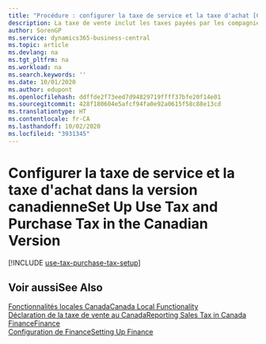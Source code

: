 ```yaml
---
title: "Procédure : configurer la taxe de service et la taxe d'achat [CA]"
description: La taxe de vente inclut les taxes payées par les compagnies pour utiliser des articles dans la version canadienne.
author: SorenGP
ms.service: dynamics365-business-central
ms.topic: article
ms.devlang: na
ms.tgt_pltfrm: na
ms.workload: na
ms.search.keywords: ''
ms.date: 10/01/2020
ms.author: edupont
ms.openlocfilehash: ddffde2f73eed7d94829719ffff37bfe20f14e01
ms.sourcegitcommit: 428f180604e5afcf94fa0e92a0615f58c88e13cd
ms.translationtype: HT
ms.contentlocale: fr-CA
ms.lasthandoff: 10/02/2020
ms.locfileid: "3931345"
---
```

# <a name="set-up-use-tax-and-purchase-tax-in-the-canadian-version"></a><span data-ttu-id="ea79d-103">Configurer la taxe de service et la taxe d'achat dans la version canadienne</span><span class="sxs-lookup"><span data-stu-id="ea79d-103">Set Up Use Tax and Purchase Tax in the Canadian Version</span></span>

[!INCLUDE [use-tax-purchase-tax-setup](../includes/CAMXUS/use-tax-purchase-tax-setup.md)]

## <a name="see-also"></a><span data-ttu-id="ea79d-104">Voir aussi</span><span class="sxs-lookup"><span data-stu-id="ea79d-104">See Also</span></span>

[<span data-ttu-id="ea79d-105">Fonctionnalités locales Canada</span><span class="sxs-lookup"><span data-stu-id="ea79d-105">Canada Local Functionality</span></span>](canada-local-functionality.md)  
[<span data-ttu-id="ea79d-106">Déclaration de la taxe de vente au Canada</span><span class="sxs-lookup"><span data-stu-id="ea79d-106">Reporting Sales Tax in Canada</span></span>](ca-sales-tax.md)  
[<span data-ttu-id="ea79d-107">Finance</span><span class="sxs-lookup"><span data-stu-id="ea79d-107">Finance</span></span>](../../finance.md)  
[<span data-ttu-id="ea79d-108">Configuration de Finance</span><span class="sxs-lookup"><span data-stu-id="ea79d-108">Setting Up Finance</span></span>](../../finance.md)  
